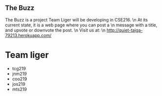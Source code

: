 ## The Buzz
The Buzz is a project Team Liger will be developing in CSE216. \n
At its current state, it is a web page where you can post a \n
message with a title, and upvote or downvote the post. \n
Visit us at: \n
http://quiet-taiga-79213.herokuapp.com/

# Team liger

*  tcg219
*  jnm219
*  coo219
*  jos219
*  mts219